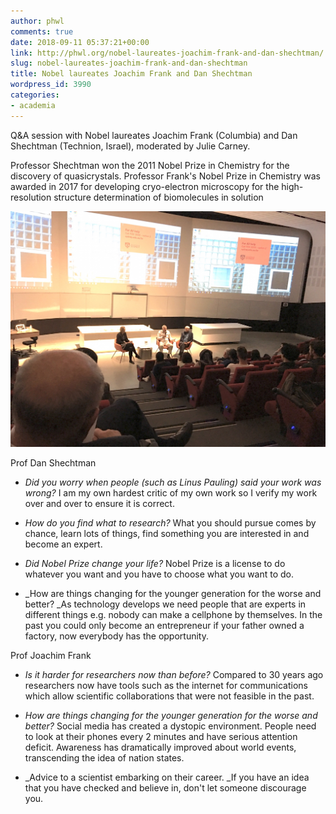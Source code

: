 ```yaml
---
author: phwl
comments: true
date: 2018-09-11 05:37:21+00:00
link: http://phwl.org/nobel-laureates-joachim-frank-and-dan-shechtman/
slug: nobel-laureates-joachim-frank-and-dan-shechtman
title: Nobel laureates Joachim Frank and Dan Shechtman
wordpress_id: 3990
categories:
- academia
---
```


Q&A session with Nobel laureates Joachim Frank (Columbia) and Dan Shechtman (Technion, Israel), moderated by Julie Carney.

Professor Shechtman won the 2011 Nobel Prize in Chemistry for the discovery of quasicrystals. Professor Frank's Nobel Prize in Chemistry was awarded in 2017 for developing cryo-electron microscopy for the high-resolution structure determination of biomolecules in solution

[![](/assets/images/2018/09/img_2034.jpg)](/assets/images/2018/09/img_2034.jpg)

<!-- more -->

Prof Dan Shechtman



 	
  * _Did you worry when people (such as Linus Pauling) said your work was wrong?_ I am my own hardest critic of my own work so I verify my work over and over to ensure it is correct.

 	
  * _How do you find what to research?_ What you should pursue comes by chance, learn lots of things, find something you are interested in and become an expert.

 	
  * _Did Nobel Prize change your life?_ Nobel Prize is a license to do whatever you want and you have to choose what you want to do.

 	
  * _How are things changing for the younger generation for the worse and better? _As technology develops we need people that are experts in different things e.g. nobody can make a cellphone by themselves. In the past you could only become an entrepreneur if your father owned a factory, now everybody has the opportunity.


Prof Joachim Frank

 	
  * _Is it harder for researchers now than before?_ Compared to 30 years ago researchers now have tools such as the internet for communications which allow scientific collaborations that were not feasible in the past.

 	
  * _How are things changing for the younger generation for the worse and better?_ Social media has created a dystopic environment. People need to look at their phones every 2 minutes and have serious attention deficit. Awareness has dramatically improved about world events, transcending the idea of nation states.

 	
  * _Advice to a scientist embarking on their career. _If you have an idea that you have checked and believe in, don't let someone discourage you.


